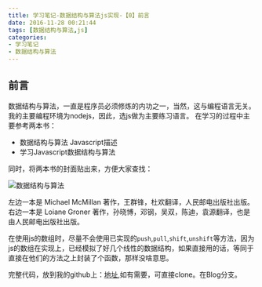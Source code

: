 ```yaml
---
title: 学习笔记-数据结构与算法js实现-【0】前言
date: 2016-11-28 00:21:44
tags: [数据结构与算法,js]
categories:
- 学习笔记
- 数据结构与算法
---
```


## 前言

数据结构与算法，一直是程序员必须修炼的内功之一，当然，这与编程语言无关。
我的主要编程环境为nodejs，因此，选js做为主要练习语言。
在学习的过程中主要参考两本书：
* 数据结构与算法 Javascript描述
* 学习Javascript数据结构与算法

同时，将两本书的封面贴出来，方便大家查找：

![数据结构与算法](https://img001-10042971.cos.ap-shanghai.myqcloud.com/blog/dsa.png)

左边一本是 Michael McMillan 著作，王群锋，杜欢翻译，人民邮电出版社出版。
右边一本是 Loiane Groner 著作，孙晓博，邓钢，吴双，陈迪，袁源翻译，也是由人民邮电出版社出版。

在使用js的数组时，尽量不会使用已实现的`push`,`pull`,`shift`,`unshift`等方法，因为js的数组在实现上，已经模拟了好几个线性的数据结构，如果直接用的话，等同于直接在他们的方法之上封装了个函数，那样没啥意思。

完整代码，放到我的github上：[地址](https://github.com/coolcao/dsa_js),如有需要，可直接clone。在Blog分支。
